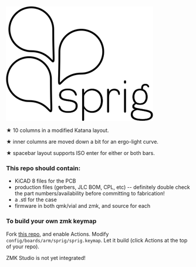 ![sprig logo](img/sprig_logo.png)

★ 10 columns in a modified Katana layout. 

★ inner columns are moved down a bit for an ergo-light curve. 

★ spacebar layout supports ISO enter for either or both bars. 

### This repo should contain:
- KiCAD 8 files for the PCB
- production files (gerbers, JLC BOM, CPL, etc) -- definitely double check the part numbers/availability before committing to fabrication! 
- a .stl for the case
- firmware in both qmk/vial and zmk, and source for each

### To build your own zmk keymap
Fork [this repo](https://github.com/sbkeebs/sprig-zmk-config), and enable Actions. Modify `config/boards/arm/sprig/sprig.keymap`. Let it build (click Actions at the top of your repo).

ZMK Studio is not yet integrated!

